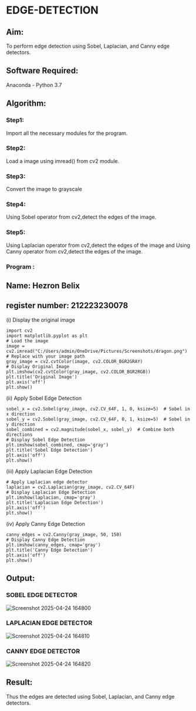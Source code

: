 # EDGE-DETECTION
## Aim:
To perform edge detection using Sobel, Laplacian, and Canny edge detectors.

## Software Required:
Anaconda - Python 3.7

## Algorithm:
### Step1:
Import all the necessary modules for the program.

### Step2:
Load a image using imread() from cv2 module.

### Step3:
Convert the image to grayscale

### Step4:
Using Sobel operator from cv2,detect the edges of the image.

### Step5:

Using Laplacian operator from cv2,detect the edges of the image and Using Canny operator from cv2,detect the edges of the image.

### Program : 

## Name: Hezron Belix
## register number: 212223230078

(i) Display the original image
```
import cv2
import matplotlib.pyplot as plt
# Load the image
image = cv2.imread("C:/Users/admin/OneDrive/Pictures/Screenshots/dragon.png")  # Replace with your image path
gray_image = cv2.cvtColor(image, cv2.COLOR_BGR2GRAY)
# Display Original Image
plt.imshow(cv2.cvtColor(gray_image, cv2.COLOR_BGR2RGB))
plt.title('Original Image')
plt.axis('off')
plt.show()
```
(ii) Apply Sobel Edge Detection
```
sobel_x = cv2.Sobel(gray_image, cv2.CV_64F, 1, 0, ksize=5)  # Sobel in x direction
sobel_y = cv2.Sobel(gray_image, cv2.CV_64F, 0, 1, ksize=5)  # Sobel in y direction
sobel_combined = cv2.magnitude(sobel_x, sobel_y)  # Combine both directions
# Display Sobel Edge Detection
plt.imshow(sobel_combined, cmap='gray')
plt.title('Sobel Edge Detection')
plt.axis('off')
plt.show()
```
(iii) Apply Laplacian Edge Detection
```
# Apply Laplacian edge detector
laplacian = cv2.Laplacian(gray_image, cv2.CV_64F)
# Display Laplacian Edge Detection
plt.imshow(laplacian, cmap='gray')
plt.title('Laplacian Edge Detection')
plt.axis('off')
plt.show()
```
(iv) Apply Canny Edge Detection
```
canny_edges = cv2.Canny(gray_image, 50, 150)
# Display Canny Edge Detection
plt.imshow(canny_edges, cmap='gray')
plt.title('Canny Edge Detection')
plt.axis('off')
plt.show()
```
## Output:
### SOBEL EDGE DETECTOR

![Screenshot 2025-04-24 164800](https://github.com/user-attachments/assets/b24391d6-2082-4f6f-90da-5bd1779d9ec2)


### LAPLACIAN EDGE DETECTOR

![Screenshot 2025-04-24 164810](https://github.com/user-attachments/assets/b93a961a-472d-4236-a4b1-7c0663ebb3e4)


### CANNY EDGE DETECTOR

![Screenshot 2025-04-24 164820](https://github.com/user-attachments/assets/aa09f855-9ce3-4db9-a8cf-857a11450520)

## Result:
Thus the edges are detected using Sobel, Laplacian, and Canny edge detectors.
